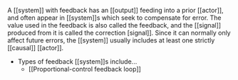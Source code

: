 A [[system]] with feedback has an [[output]] feeding into a prior [[actor]], and often appear in [[system]]s which seek to compensate for error. The value used in the feedback is also called the feedback, and the [[signal]] produced from it is called the correction [signal]]. Since it can normally only affect future errors, the [[system]] usually includes at least one strictly [[causal]] [[actor]].
* Types of feedback [[system]]s include...
	* [[Proportional-control feedback loop]]
